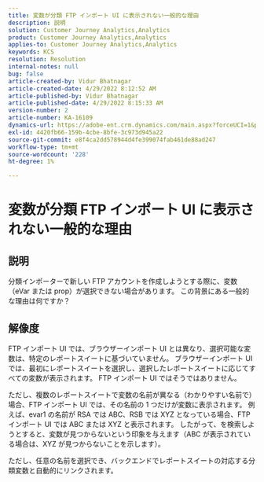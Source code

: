 ```yaml
---
title: 変数が分類 FTP インポート UI に表示されない一般的な理由
description: 説明
solution: Customer Journey Analytics,Analytics
product: Customer Journey Analytics,Analytics
applies-to: Customer Journey Analytics,Analytics
keywords: KCS
resolution: Resolution
internal-notes: null
bug: false
article-created-by: Vidur Bhatnagar
article-created-date: 4/29/2022 8:12:52 AM
article-published-by: Vidur Bhatnagar
article-published-date: 4/29/2022 8:15:33 AM
version-number: 2
article-number: KA-16109
dynamics-url: https://adobe-ent.crm.dynamics.com/main.aspx?forceUCI=1&pagetype=entityrecord&etn=knowledgearticle&id=a2c6d429-94c7-ec11-a7b6-0022480a1de4
exl-id: 4420fb66-159b-4cbe-8bfe-3c973d945a22
source-git-commit: e8f4ca2dd578944d4fe399074fab461de88ad247
workflow-type: tm+mt
source-wordcount: '228'
ht-degree: 1%

---
```


# 変数が分類 FTP インポート UI に表示されない一般的な理由

## 説明


分類インポーターで新しい FTP アカウントを作成しようとする際に、変数（eVar または prop）が選択できない場合があります。 この背景にある一般的な理由は何ですか？


## 解像度


FTP インポート UI では、ブラウザーインポート UI とは異なり、選択可能な変数は、特定のレポートスイートに基づいていません。 ブラウザーインポート UI では、最初にレポートスイートを選択し、選択したレポートスイートに応じてすべての変数が表示されます。 FTP インポート UI ではそうではありません。

ただし、複数のレポートスイートで変数の名前が異なる（わかりやすい名前で）場合、FTP インポート UI では、その名前の 1 つだけが変数に表示されます。 例えば、evar1 の名前が RSA では ABC、RSB では XYZ となっている場合、FTP インポート UI では ABC または XYZ と表示されます。 したがって、を検索しようとすると、変数が見つからないという印象を与えます（ABC が表示されている場合は、XYZ が見つからないことを示します）。

ただし、任意の名前を選択でき、バックエンドでレポートスイートの対応する分類変数と自動的にリンクされます。

